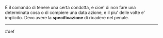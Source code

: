 È il comando di tenere una certa condotta, e cioe' di non fare una determinata cosa o di compiere una data azione, e il piu' delle volte e' implicito. 
Devo avere la **specificazione** di ricadere nel penale.

---
#def
